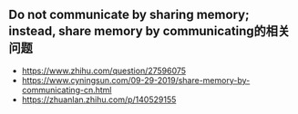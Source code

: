 ## Do not communicate by sharing memory; instead, share memory by communicating的相关问题

* https://www.zhihu.com/question/27596075
* https://www.cyningsun.com/09-29-2019/share-memory-by-communicating-cn.html
* https://zhuanlan.zhihu.com/p/140529155


